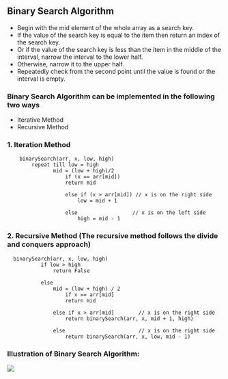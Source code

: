 ## Binary Search Algorithm

* Begin with the mid element of the whole array as a search key.
* If the value of the search key is equal to the item then return an index of the search key.
* Or if the value of the search key is less than the item in the middle of the interval, narrow the interval to the lower half.
* Otherwise, narrow it to the upper half.
* Repeatedly check from the second point until the value is found or the interval is empty.


### Binary Search Algorithm can be implemented in the following two ways

* Iterative Method
* Recursive Method

### 1. Iteration Method

```
    binarySearch(arr, x, low, high)
        repeat till low = high
               mid = (low + high)/2
                   if (x == arr[mid])
                   return mid
   
                   else if (x > arr[mid]) // x is on the right side
                       low = mid + 1
   
                   else                  // x is on the left side
                       high = mid - 1

```

### 2. Recursive Method (The recursive method follows the divide and conquers approach)

```
  binarySearch(arr, x, low, high)
           if low > high
               return False 
   
           else
               mid = (low + high) / 2 
                   if x == arr[mid]
                   return mid
       
               else if x > arr[mid]        // x is on the right side
                   return binarySearch(arr, x, mid + 1, high)
               
               else                        // x is on the right side
                   return binarySearch(arr, x, low, mid - 1) 
```

### Illustration of Binary Search Algorithm: 

![](https://media.geeksforgeeks.org/wp-content/uploads/20220309171621/BinarySearch.png)
